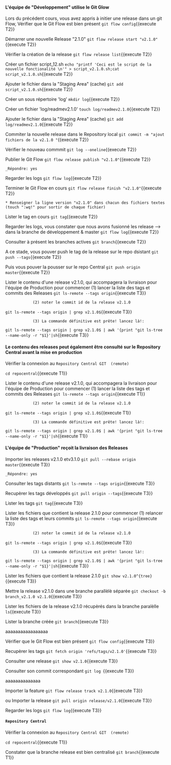#### L'équipe de "Développement" utilise le Git Glow
 
Lors du précédent cours, vous avez  appris à initier une release dans un git Flow,
Vérifier que le Git Flow est bien présent
 `git flow config`{{execute T2}}

 Démarrer une nouvelle Release  "2.1.0"
 `git flow release start "v2.1.0"`{{execute T2}}
 
 Vérifier la création de la release
 `git flow release list`{{execute T2}}

 Créer un fichier script_12.sh
 `echo "printf 'Ceci est le script de la nouvelle fonctionalité \n'" > script_v2.1.0.sh;cat script_v2.1.0.sh`{{execute T2}}
 
 Ajouter le fichier dans la "Staging Area" (cache)
 `git add script_v2.1.0.sh`{{execute T2}}
 
 Créer un sous répertoire 'log'
 `mkdir log`{{execute T2}}
 
 Créer un fichier 'log/readmev2.1.0'
 `touch log/readmev2.1.0`{{execute T2}}
 
  Ajouter le fichier dans la "Staging Area" (cache)
 `git add log/readmev2.1.0`{{execute T2}}
 
 Commiter la nouvelle release dans le Repository local 
  `git commit -m "ajout fichiers de la v2.1.0 "`{{execute T2}}
   
 Vérifier le nouveau commmit
 `git log --oneline`{{execute T2}}
 
 Publier le Git Flow 
 `git flow release publish "v2.1.0"`{{execute T2}}
 
 ```
 _Répondre: yes
  ```
 
 Regarder les logs 
 `git flow log`{{execute T2}}
 
 Terminer le Git Flow en cours 
 `git flow release finish "v2.1.0"`{{execute T2}}

 ```
 * Renseigner la ligne version "v2.1.0" dans chacun des fichiers textes (touch ":wq!" pour sortir de chaque fichier)  
 ``` 

Lister le tag en cours
 `git tag`{{execute T2}}

 Regarder les logs, vous constater que nous avons fusionné les release -->  dans la branche de développement & master 
 `git flow log`{{execute T2}}


Consulter à présent les branches actives 
  `git branch`{{execute T2}}


 
 A ce stade, vous pouver push le tag de la release sur le repo dsistant 
 `git push --tags`{{execute T2}}

Puis vous pouver la pousser sur le repo Central
 `git push origin master`{{execute T2}}
  
  
Lister le contenu d'une release  v2.1.0, qui accompagera la livraison pour l'équipe de Production
pour commencer (1) lancer la liste des tags et commits des Releases
  `git ls-remote --tags origin`{{execute T3}}

                (2) noter le commit id de la release v2.1.0 
  `git ls-remote --tags origin | grep v2.1.0$`{{execute T3}}

                (3) La commande définitive est prête! lancez là!:
  `git ls-remote --tags origin | grep v2.1.0$ | awk '{print "git ls-tree --name-only -r "$1}'|sh`{{execute T3}}


 #### Le contenu des releases peut également être consulté sur le Repository Central avant la mise en production  
 
 Vérifier la connexion au `Repository Central GIT  (remote)`
 
`cd repocentral`{{execute T1}}

 
 Lister le contenu d'une release  v2.1.0, qui accompagera la livraison pour l'équipe de Production
pour commencer (1) lancer la liste des tags et commits des Releases
  `git ls-remote --tags origin`{{execute T1}}

                (2) noter le commit id de la release v2.1.0 
  `git ls-remote --tags origin | grep v2.1.0$`{{execute T1}}

                (3) La commande définitive est prête! lancez là!:
  `git ls-remote --tags origin | grep v2.1.0$ | awk '{print "git ls-tree --name-only -r "$1}'|sh`{{execute T1}}
 
#### L'équipe de "Production" reçoit la livraison des Releases

Importer les releases  v2.1.0 etv3.1.0
  `git pull --rebase origin master`{{execute T3}}
 ```
 _Répondre: yes
  ```

Consulter les tags distants 
  `git ls-remote --tags origin`{{execute T3}}



Recupèrer les tags développés
  `git pull origin --tags`{{execute T3}}


Lister les tags
  `git tag`{{execute T3}}



Lister les fichiers que contient la release 2.1.0
pour commencer (1) relancer la liste des tags et leurs commits
  `git ls-remote --tags origin`{{execute T3}}

                (2) noter le commit id de la release v2.1.0 
  `git ls-remote --tags origin | grep v2.1.0$`{{execute T3}}

                (3) La commande définitive est prête! lancez là!:
  `git ls-remote --tags origin | grep v2.1.0$ | awk '{print "git ls-tree --name-only -r "$1}'|sh`{{execute T3}}


Lister les fichiers que contient la release 2.1.0
  `git show v2.1.0^{tree}`{{execute T3}}

Mettre la release v2.1.0  dans une branche parallèlè séparée
  `git checkout -b branch_v2.1.0 v2.1.0`{{execute T3}}

Lister les fichiers de la release v2.1.0 récupèrés dans la branche paralèlle
  `ls`{{execute T3}}


Lister la branche créée
  `git branch`{{execute T3}}




aaaaaaaaaaaaaaaaa


Vérifier que le Git Flow est bien présent
 `git flow config`{{execute T3}}


  

 Recupèrer les tags
  `git fetch origin 'refs/tags/v2.1.0'`{{execute T3}}



Consulter une release 
  `git show v2.1.0`{{execute T3}}

Consulter son commit correspondant
  `git log `{{execute T3}}

aaaaaaaaaaaaaa    




Importer la feature
  `git flow release track v2.1.0`{{execute T3}}

ou Importer la release
  `git pull origin release/v2.1.0`{{execute T3}}

 
 Regarder les logs 
  `git flow log`{{execute T3}}
  

 #### `Repository Central`  
 
 Vérifier la connexion au `Repository Central GIT  (remote)`
 
`cd repocentral`{{execute T1}}

 Constater que la branche release est bien centralisé
 `git branch`{{execute T1}}
